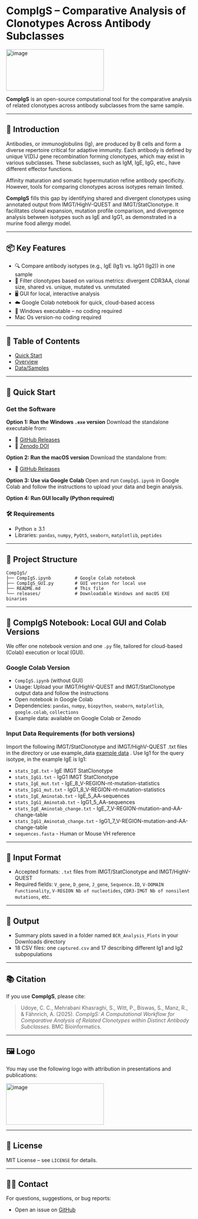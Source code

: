 # CompIgS – Comparative Analysis of Clonotypes Across Antibody Subclasses

<img width="265" height="112" alt="image" src="https://github.com/user-attachments/assets/c7e5c63b-148f-4f36-b121-344da1aeeea9" />


**CompIgS** is an open-source computational tool for the comparative analysis of related clonotypes across antibody subclasses from the same sample.

---

## 📅 Introduction

Antibodies, or immunoglobulins (Ig), are produced by B cells and form a diverse repertoire critical for adaptive immunity. Each antibody is defined by unique V(D)J gene recombination forming clonotypes, which may exist in various subclasses. These subclasses, such as IgM, IgE, IgG, etc., have different effector functions.

Affinity maturation and somatic hypermutation refine antibody specificity. However, tools for comparing clonotypes across isotypes remain limited.

**CompIgS** fills this gap by identifying shared and divergent clonotypes using annotated output from IMGT/HighV-QUEST and IMGT/StatClonotype. It facilitates clonal expansion, mutation profile comparison, and divergence analysis between isotypes such as IgE and IgG1, as demonstrated in a murine food allergy model.

---

## 📦 Key Features

* 🔍 Compare antibody isotypes (e.g., IgE (Ig1) vs. IgG1 (Ig2)) in one sample
* 🧠 Filter clonotypes based on various metrics: divergent CDR3AA, clonal size, shared vs. unique, mutated vs. unmutated
* 🖥️ GUI for local, interactive analysis
* ☁️ Google Colab notebook for quick, cloud-based access
* 🫿 Windows executable – no coding required
* Mac Os version-no coding required

---

## 🔹 Table of Contents

* [Quick Start](#-quick-start)
* [Overview](#-project-structure)
* [Data/Samples](#-input-data-requirements)

---

## 🚀 Quick Start

### Get the Software

**Option 1: Run the Windows `.exe` version**
Download the standalone executable from:

* 🔗 [GitHub Releases](https://github.com/Chrisjames1992/CompIgS/releases)
* 📓 [Zenodo DOI](https://doi.org/10.5281/zenodo.15774119)

**Option 2: Run the macOS version**
Download the standalone from:
* 🔗 [GitHub Releases](https://github.com/Chrisjames1992/CompIgS/releases)

**Option 3: Use via Google Colab**
Open and run `CompIgS.ipynb` in Google Colab and follow the instructions to upload your data and begin analysis.

**Option 4: Run GUI locally (Python required)**

### 🛠️ Requirements

* Python ≥ 3.1
* Libraries: `pandas`, `numpy`, `PyQt5`, `seaborn`, `matplotlib`, `peptides`

---

## 📁 Project Structure

```
CompIgS/
├── CompIgS.ipynb         # Google Colab notebook
├── CompIgS_GUI.py        # GUI version for local use
├── README.md             # This file
└── releases/             # Downloadable Windows and macOS EXE binaries
```

---

## 📂 CompIgS Notebook: Local GUI and Colab Versions

We offer one notebook version and one `.py` file, tailored for cloud-based (Colab) execution or local (GUI).

### Google Colab Version

* `CompIgS.ipynb` (without GUI)
* Usage: Upload your IMGT/HighV-QUEST and IMGT/StatClonotype output data and follow the instructions
* Open notebook in Google Colab
* Dependencies: `pandas`, `numpy`, `biopython`, `seaborn`, `matplotlib`, `google.colab`, `collections`
* Example data: available on Google Colab or Zenodo

### Input Data Requirements (for both versions)

Import the following IMGT/StatClonotype and IMGT/HighV-QUEST .txt files in the directory or use example_data [example data](https://doi.org/10.5281/zenodo.15774119) . Use Ig1 for the query isotype, in the example IgE is Ig1:

* `stats_IgE.txt` - IgE IMGT StatClonotype
* `stats_IgG1.txt` - IgG1 IMGT StatClonotype
* `stats_IgE_mut.txt` - IgE\_8\_V-REGION-nt-mutation-statistics
* `stats_IgG1_mut.txt` - IgG1\_8\_V-REGION-nt-mutation-statistics
* `stats_IgE_Aminotab.txt` - IgE\_5\_AA-sequences
* `stats_IgG1_Aminotab.txt` - IgG1\_5\_AA-sequences
* `stats_IgE_Aminotab_change.txt` - IgE\_7\_V-REGION-mutation-and-AA-change-table
* `stats_IgG1_Aminotab_change.txt` - IgG1\_7\_V-REGION-mutation-and-AA-change-table
* `sequences.fasta` - Human or Mouse VH reference

---

## 🧪 Input Format

* Accepted formats: `.txt` files from IMGT/StatClonotype and IMGT/HighV-QUEST
* Required fields: `V_gene`, `D_gene`, `J_gene`, `Sequence.ID`, `V-DOMAIN Functionality`, `V-REGION Nb of nucleotides`, `CDR3-IMGT Nb of nonsilent mutations`, etc.

---

## 📄 Output

* Summary plots saved in a folder named `BCR_Analysis_Plots` in your Downloads directory
* 18 CSV files: one `captured.csv` and 17 describing different Ig1 and Ig2 subpopulations

---

## 📚 Citation

If you use **CompIgS**, please cite:

> Udoye, C. C., Mehrabani Khasraghi, S., Witt, P., Biswas, S., Manz, R., & Fähnrich, A. (2025). *CompIgS: A Computational Workflow for Comparative Analysis of Related Clonotypes within Distinct Antibody Subclasses*. BMC Bioinformatics.

---

## 🖼️ Logo

You may use the following logo with attribution in presentations and publications:

<img width="265" height="112" alt="image" src="https://github.com/user-attachments/assets/c7e5c63b-148f-4f36-b121-344da1aeeea9" />

---

## 📜 License

MIT License – see `LICENSE` for details.

---

## 🙋‍♀️ Contact

For questions, suggestions, or bug reports:

* Open an issue on [GitHub](https://github.com/Chrisjames1992/CompIgS/issues)
